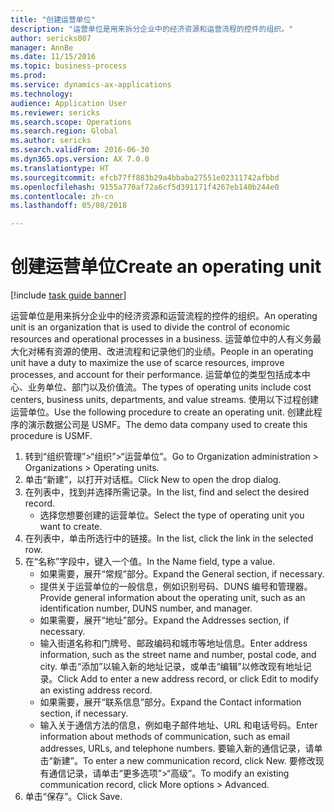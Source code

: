 ```yaml
--- 
title: "创建运营单位"
description: "运营单位是用来拆分企业中的经济资源和运营流程的控件的组织。"
author: sericks007
manager: AnnBe
ms.date: 11/15/2016
ms.topic: business-process
ms.prod: 
ms.service: dynamics-ax-applications
ms.technology: 
audience: Application User
ms.reviewer: sericks
ms.search.scope: Operations
ms.search.region: Global
ms.author: sericks
ms.search.validFrom: 2016-06-30
ms.dyn365.ops.version: AX 7.0.0
ms.translationtype: HT
ms.sourcegitcommit: efcb77ff883b29a4bbaba27551e02311742afbbd
ms.openlocfilehash: 9155a770af72a6cf5d391171f4267eb140b244e0
ms.contentlocale: zh-cn
ms.lasthandoff: 05/08/2018

---
```

# <a name="create-an-operating-unit"></a><span data-ttu-id="dcefd-103">创建运营单位</span><span class="sxs-lookup"><span data-stu-id="dcefd-103">Create an operating unit</span></span>

[!include [task guide banner](../../includes/task-guide-banner.md)]

<span data-ttu-id="dcefd-104">运营单位是用来拆分企业中的经济资源和运营流程的控件的组织。</span><span class="sxs-lookup"><span data-stu-id="dcefd-104">An operating unit is an organization that is used to divide the control of economic resources and operational processes in a business.</span></span> <span data-ttu-id="dcefd-105">运营单位中的人有义务最大化对稀有资源的使用、改进流程和记录他们的业绩。</span><span class="sxs-lookup"><span data-stu-id="dcefd-105">People in an operating unit have a duty to maximize the use of scarce resources, improve processes, and account for their performance.</span></span> <span data-ttu-id="dcefd-106">运营单位的类型包括成本中心、业务单位、部门以及价值流。</span><span class="sxs-lookup"><span data-stu-id="dcefd-106">The types of operating units include cost centers, business units, departments, and value streams.</span></span> <span data-ttu-id="dcefd-107">使用以下过程创建运营单位。</span><span class="sxs-lookup"><span data-stu-id="dcefd-107">Use the following procedure to create an operating unit.</span></span> <span data-ttu-id="dcefd-108">创建此程序的演示数据公司是 USMF。</span><span class="sxs-lookup"><span data-stu-id="dcefd-108">The demo data company used to create this procedure is USMF.</span></span>

1. <span data-ttu-id="dcefd-109">转到“组织管理”>“组织”>“运营单位”。</span><span class="sxs-lookup"><span data-stu-id="dcefd-109">Go to Organization administration > Organizations > Operating units.</span></span>
2. <span data-ttu-id="dcefd-110">单击“新建”，以打开对话框。</span><span class="sxs-lookup"><span data-stu-id="dcefd-110">Click New to open the drop dialog.</span></span>
3. <span data-ttu-id="dcefd-111">在列表中，找到并选择所需记录。</span><span class="sxs-lookup"><span data-stu-id="dcefd-111">In the list, find and select the desired record.</span></span>
    * <span data-ttu-id="dcefd-112">选择您想要创建的运营单位。</span><span class="sxs-lookup"><span data-stu-id="dcefd-112">Select the type of operating unit you want to create.</span></span>  
4. <span data-ttu-id="dcefd-113">在列表中，单击所选行中的链接。</span><span class="sxs-lookup"><span data-stu-id="dcefd-113">In the list, click the link in the selected row.</span></span>
5. <span data-ttu-id="dcefd-114">在“名称”字段中，键入一个值。</span><span class="sxs-lookup"><span data-stu-id="dcefd-114">In the Name field, type a value.</span></span>
    * <span data-ttu-id="dcefd-115">如果需要，展开“常规”部分。</span><span class="sxs-lookup"><span data-stu-id="dcefd-115">Expand the General section, if necessary.</span></span>  
    * <span data-ttu-id="dcefd-116">提供关于运营单位的一般信息，例如识别号码、DUNS 编号和管理器。</span><span class="sxs-lookup"><span data-stu-id="dcefd-116">Provide general information about the operating unit, such as an identification number, DUNS number, and manager.</span></span>    
    * <span data-ttu-id="dcefd-117">如果需要，展开“地址”部分。</span><span class="sxs-lookup"><span data-stu-id="dcefd-117">Expand the Addresses section, if necessary.</span></span>  
    * <span data-ttu-id="dcefd-118">输入街道名称和门牌号、邮政编码和城市等地址信息。</span><span class="sxs-lookup"><span data-stu-id="dcefd-118">Enter address information, such as the street name and number, postal code, and city.</span></span> <span data-ttu-id="dcefd-119">单击“添加”以输入新的地址记录，或单击“编辑”以修改现有地址记录。</span><span class="sxs-lookup"><span data-stu-id="dcefd-119">Click Add to enter a new address record, or click Edit to modify an existing address record.</span></span>   
    * <span data-ttu-id="dcefd-120">如果需要，展开“联系信息”部分。</span><span class="sxs-lookup"><span data-stu-id="dcefd-120">Expand the Contact information section, if necessary.</span></span>  
    * <span data-ttu-id="dcefd-121">输入关于通信方法的信息，例如电子邮件地址、URL 和电话号码。</span><span class="sxs-lookup"><span data-stu-id="dcefd-121">Enter information about methods of communication, such as email addresses, URLs, and telephone numbers.</span></span> <span data-ttu-id="dcefd-122">要输入新的通信记录，请单击“新建”。</span><span class="sxs-lookup"><span data-stu-id="dcefd-122">To enter a new communication record, click New.</span></span> <span data-ttu-id="dcefd-123">要修改现有通信记录，请单击“更多选项”>“高级”。</span><span class="sxs-lookup"><span data-stu-id="dcefd-123">To modify an existing communication record, click More options > Advanced.</span></span>   
6. <span data-ttu-id="dcefd-124">单击“保存”。</span><span class="sxs-lookup"><span data-stu-id="dcefd-124">Click Save.</span></span>


